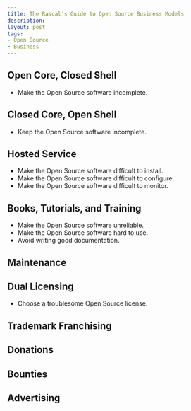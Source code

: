 ```yaml
---
title: The Rascal's Guide to Open Source Business Models
description:
layout: post
tags:
- Open Source
- Business
---
```


## Open Core, Closed Shell

- Make the Open Source software incomplete.

## Closed Core, Open Shell

- Keep the Open Source software incomplete.

## Hosted Service

- Make the Open Source software difficult to install.
- Make the Open Source software difficult to configure.
- Make the Open Source software difficult to monitor.

## Books, Tutorials, and Training

- Make the Open Source software unreliable.
- Make the Open Source software hard to use.
- Avoid writing good documentation.

## Maintenance

## Dual Licensing

- Choose a troublesome Open Source license.

## Trademark Franchising

## Donations

## Bounties

## Advertising

